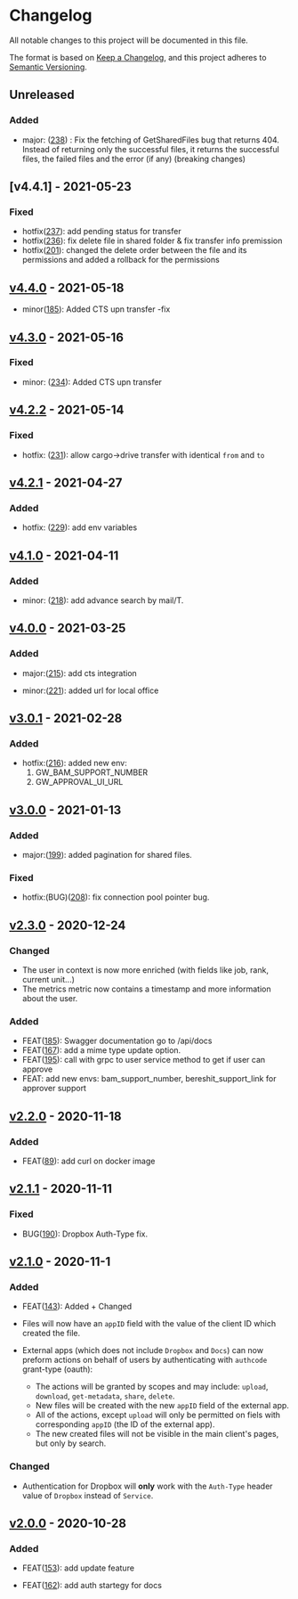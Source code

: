 # Changelog

All notable changes to this project will be documented in this file.

The format is based on [Keep a Changelog](https://keepachangelog.com/en/1.0.0/),
and this project adheres to [Semantic Versioning](https://semver.org/spec/v2.0.0.html).

## Unreleased

### Added

- major: ([238](https://github.com/meateam/api-gateway/pull/238)) : Fix the fetching of GetSharedFiles bug that returns 404. Instead of returning only the successful files, it returns the successful files, the failed files and the error (if any) (breaking changes)

## [v4.4.1] - 2021-05-23

### Fixed

- hotfix([237](https://github.com/meateam/api-gateway/pull/237)): add pending status for transfer
- hotfix([236](https://github.com/meateam/api-gateway/pull/236)): fix delete file in shared folder & fix transfer info premission
- hotfix([201](https://github.com/meateam/api-gateway/issues/201)): changed the delete order between the file and its permissions and added a rollback for the permissions

## [v4.4.0] - 2021-05-18

- minor([185](https://github.com/meateam/api-gateway/pull/185)): Added CTS upn transfer -fix

## [v4.3.0] - 2021-05-16

### Fixed

- minor: ([234](https://github.com/meateam/api-gateway/pull/234)): Added CTS upn transfer

## [v4.2.2] - 2021-05-14

### Fixed

- hotfix: ([231](https://github.com/meateam/api-gateway/pull/231)): allow cargo->drive transfer with identical `from` and `to`

## [v4.2.1] - 2021-04-27

### Added

- hotfix: ([229](https://github.com/meateam/api-gateway/pull/229)): add env variables

## [v4.1.0] - 2021-04-11

### Added

- minor: ([218](https://github.com/meateam/api-gateway/pull/218)): add advance search by mail/T.

## [v4.0.0] - 2021-03-25

### Added

- major:([215](https://github.com/meateam/api-gateway/issues/215)): add cts integration

- minor:([221](https://github.com/meateam/api-gateway/pull/221)): added url for local office

## [v3.0.1] - 2021-02-28

### Added

- hotfix:([216](https://github.com/meateam/api-gateway/pull/216)): added new env:
  1. GW_BAM_SUPPORT_NUMBER
  2. GW_APPROVAL_UI_URL

## [v3.0.0] - 2021-01-13

### Added

- major:([199](https://github.com/meateam/api-gateway/pull/199)): added pagination for shared files.

### Fixed

- hotfix:(BUG)([208](https://github.com/meateam/api-gateway/pull/208)): fix connection pool pointer bug.

## [v2.3.0] - 2020-12-24

### Changed

- The user in context is now more enriched (with fields like job, rank, current unit...)
- The metrics metric now contains a timestamp and more information about the user.

### Added

- FEAT([185](https://github.com/meateam/api-gateway/pull/185)): Swagger documentation go to /api/docs
- FEAT([167](https://github.com/meateam/api-gateway/pull/167)): add a mime type update option.
- FEAT([195](https://github.com/meateam/api-gateway/issues/195)): call with grpc to user service method to get if user can approve
- FEAT: add new envs: bam_support_number, bereshit_support_link for approver support

## [v2.2.0] - 2020-11-18

### Added

- FEAT([89](https://github.com/meateam/authentication-service/pull/89)): add curl on docker image

## [v2.1.1] - 2020-11-11

### Fixed

- BUG([190](https://github.com/meateam/api-gateway/pull/190)): Dropbox Auth-Type fix.

## [v2.1.0] - 2020-11-1

### Added

- FEAT([143](https://github.com/meateam/api-gateway/pull/143)): Added + Changed

- Files will now have an `appID` field with the value of the client ID which created the file.

- External apps (which does not include `Dropbox` and `Docs`) can now preform actions on behalf of users by authenticating with `authcode` grant-type (oauth):
  - The actions will be granted by scopes and may include: `upload`, `download`, `get-metadata`, `share`, `delete`.
  - New files will be created with the new `appID` field of the external app.
  - All of the actions, except `upload` will only be permitted on fiels with corresponding `appID` (the ID of the external app).
  - The new created files will not be visible in the main client's pages, but only by search.

### Changed

- Authentication for Dropbox will **only** work with the `Auth-Type` header value of `Dropbox` instead of `Service`.

## [v2.0.0] - 2020-10-28

### Added

- FEAT([153](https://github.com/meateam/api-gateway/pull/153)): add update feature

- FEAT([162](https://github.com/meateam/api-gateway/pull/162)): add auth startegy for docs

[unreleased]: https://github.com/meateam/api-gateway/compare/master...develop
[v4.4.0]: https://github.com/meateam/api-gateway/compare/v4.3.0...v4.4.0
[v4.3.0]: https://github.com/meateam/api-gateway/compare/v4.2.2...v4.3.0
[v4.2.2]: https://github.com/meateam/api-gateway/compare/v4.2.1...v4.2.2
[v4.2.1]: https://github.com/meateam/api-gateway/compare/v4.1.0...v4.2.1
[v4.1.0]: https://github.com/meateam/api-gateway/compare/v4.0.0...v4.1.0
[v4.0.0]: https://github.com/meateam/api-gateway/compare/v3.0.1...v4.0.0
[v3.0.1]: https://github.com/meateam/api-gateway/compare/v3.0.0...v3.0.1
[v3.0.0]: https://github.com/meateam/api-gateway/compare/v2.3.0...v3.0.0
[v2.3.0]: https://github.com/meateam/api-gateway/compare/v2.2.0...v2.3.0
[v2.2.0]: https://github.com/meateam/api-gateway/compare/v2.1.1...v2.2.0
[v2.1.1]: https://github.com/meateam/api-gateway/compare/v2.1.0...v2.1.1
[v2.1.0]: https://github.com/meateam/api-gateway/compare/v2.0.0...v2.1.0
[v2.0.0]: https://github.com/meateam/api-gateway/compare/v1.3...v2.0.0
